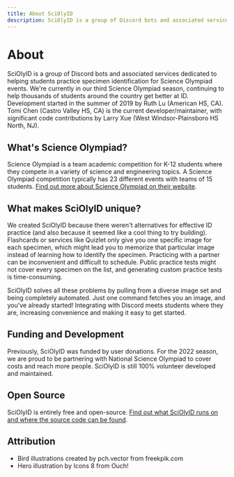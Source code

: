 ```yaml
---
title: About SciOlyID
description: SciOlyID is a group of Discord bots and associated services dedicated to helping students practice specimen identification for Science Olympiad events.
---
```


<script context="module">
	export const prerender = true;
</script>
<script>
	import AboutBird from '$lib/components/svg/AboutBird.svelte';
</script>
<AboutBird />

# About

SciOlyID is a group of Discord bots and associated services dedicated to helping students practice specimen identification for Science Olympiad events. We're currently in our third Science Olympiad season, continuing to help thousands of students around the country get better at ID. Development started in the summer of 2019 by Ruth Lu (American HS, CA). Tomi Chen (Castro Valley HS, CA) is the current developer/maintainer, with significant code contributions by Larry Xue (West Windsor-Plainsboro HS North, NJ).

## What's Science Olympiad?

Science Olympiad is a team academic competition for K-12 students where they compete in a variety of science and engineering topics. A Science Olympiad competition typically has 23 different events with teams of 15 students. [Find out more about Science Olympiad on their website](https://www.soinc.org/).

## What makes SciOlyID unique?

We created SciOlyID because there weren't alternatives for effective ID practice (and also because it seemed like a cool thing to try building). Flashcards or services like Quizlet only give you one specific image for each specimen, which might lead you to memorize that particular image instead of learning how to identify the specimen. Practicing with a partner can be inconvenient and difficult to schedule. Public practice tests might not cover every specimen on the list, and generating custom practice tests is time-consuming.

SciOlyID solves all these problems by pulling from a diverse image set and being completely automated. Just one command fetches you an image, and you've already started! Integrating with Discord meets students where they are, increasing convenience and making it easy to get started.

## Funding and Development

Previously, SciOlyID was funded by user donations. For the 2022 season, we are proud to be partnering with National Science Olympiad to cover costs and reach more people. SciOlyID is still 100% volunteer developed and maintained.

## Open Source

SciOlyID is entirely free and open-source. [Find out what SciOlyID runs on and where the source code can be found](/open-source/).

## Attribution

- Bird illustrations created by pch.vector from freekpik.com
- Hero illustration by Icons 8 from Ouch!
